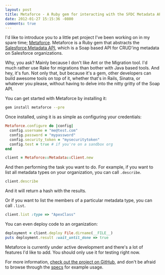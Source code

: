 ```yaml
---
layout: post
title: Metaforce - A Ruby gem for interacting with the SFDC Metadata API
date: 2012-01-27 15:15:36 -0800
comments: true
---
```


I'd like to introduce you to a little pet project I've been working on in my spare time; [Metaforce](https://github.com/ejholmes/metaforce). Metaforce is a Ruby gem that abstracts the [Salesforce Metadata API](http://www.salesforce.com/us/developer/docs/api_meta/index.htm), which is a Soap based API for CRUD'ing metadata on Salesforce organizations.

Why, you ask? Mainly because I don't like Ant or the Migration tool. I'd much rather use Rake for migrations than bother with Java based tools. And hey, it's fun. Not only that, but because it's a gem, other developers can build awesome tools on top of it, whether that's in Rails, Sinatra, or whatever you please, without having to delve into the nitty gritty of the Soap API.

You can get started with Metaforce by installing it:

```bash
gem install metaforce --pre
```

Once installed, using it is as simple as configuring your credentials:

```ruby
Metaforce.configure do |config|
  config.username = "me@test.com"
  config.password = "mypassword"
  config.security_token = "mysecuritytoken"
  config.test = true # if you're on a sandbox org
end

client = Metaforce::Metadata::Client.new
```

And then performing the task you want to do. For example, if you want to list all metadata types on your organization, you can call `.describe`.

```ruby
client.describe
```

And it will return a hash with the results.

Or if you want to list the members of a particular metadata type, you can call `.list`.

```ruby
client.list :type => "ApexClass"
```

You can even deploy code to an organization:

```ruby
deployment = client.deploy File.dirname(__FILE__)
puts deployment.result :wait_until_done => true
```

Metaforce is currently under active development and there's a lot of features I'd like to add. You should only use it for testing right now.

For more information, [check out the project on GitHub](https://github.com/ejholmes/metaforce), and don't be afraid to browse through the [specs](https://github.com/ejholmes/metaforce/tree/develop/spec) for example usage.
